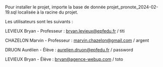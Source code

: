 Pour installer le projet, importe la base de donnée projet_pronote_2024-02-19.sql localisée à la racine du projet.

Les utilisateurs sont les suivants :

LEVIEUX Bryan - Professeur :
bryan.levieux@epfedu.fr / titi

CHAZELON Marvin - Professeur :
marvin.chazelon@gmail.com / argent

DRUON Aurélien - Élève :
aurelien.druon@epfedu.fr / password

LEVIEUX Bryan - Élève :
bryan@agence-webup.com / toto
